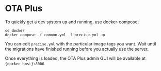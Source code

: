# OTA Plus

To quickly get a dev system up and running, use docker-compose:

```
cd docker
docker-compose -f common.yml -f precise.yml up
```

You can edit `precise.yml` with the particular image tags you want.
Wait until the migrations have finished running before you actually use the
server.

Once everything is loaded, the OTA Plus admin GUI will be available at
`{docker-host}:8000`.
